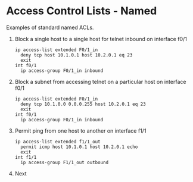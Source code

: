 # Access Control Lists - Named

Examples of standard named ACLs.

1. Block a single host to a single host for telnet inbound on interface f0/1

    ```cisco
    ip access-list extended F0/1_in
      deny tcp host 10.1.0.1 host 10.2.0.1 eq 23
      exit
    int f0/1
      ip access-group F0/1_in inbound
    ```

2. Block a subnet from accessing telnet on a particular host on interface f0/1

    ```cisco
    ip access-list extended F0/1_in
      deny tcp 10.1.0.0 0.0.0.255 host 10.2.0.1 eq 23
      exit
    int f0/1
      ip access-group F0/1_in inbound
    ```

3. Permit ping from one host to another on interface f1/1

    ```cisco
    ip access-list extended f1/1_out
      permit icmp host 10.1.0.1 host 10.2.0.1 echo
      exit
    int f1/1
      ip access-group F1/1_out outbound
    ```

4. Next
